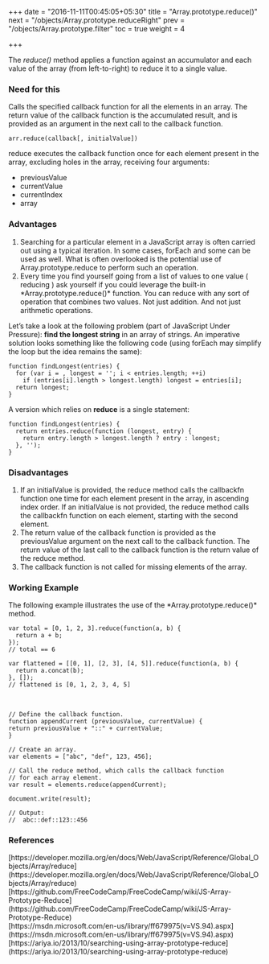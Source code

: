 +++
date = "2016-11-11T00:45:05+05:30"
title = "Array.prototype.reduce()"
next = "/objects/Array.prototype.reduceRight"
prev = "/objects/Array.prototype.filter"
toc = true
weight = 4

+++

The *reduce()* method applies a function against an accumulator and each value of the array (from left-to-right) to reduce it to a single value.

<h3>Need for this</h3>
Calls the specified callback function for all the elements in an array. The return value of the callback function is the accumulated result, and is provided as an argument in the next call to the callback function.

    arr.reduce(callback[, initialValue])

reduce executes the callback function once for each element present in the array, excluding holes in the array, receiving four arguments:

<ul>
  <li>previousValue</li>
  <li>currentValue</li>
  <li>currentIndex</li>
  <li>array</li>
</ul>

<h3>Advantages</h3>
<ol>
  <li>Searching for a particular element in a JavaScript array is often carried out using a typical iteration. In some cases, forEach and some can be used as well. What is often overlooked is the potential use of Array.prototype.reduce to perform such an operation.</li>
  <li>Every time you find yourself going from a list of values to one value ( reducing ) ask yourself if you could leverage the built-in *Array.prototype.reduce()* function. You can reduce with any sort of operation that combines two values. Not just addition. And not just arithmetic operations.</li>
</ol>

Let’s take a look at the following problem (part of JavaScript Under Pressure): **find the longest string** in an array of strings. An imperative solution looks something like the following code (using forEach may simplify the loop but the idea remains the same):

	function findLongest(entries) {
	  for (var i = , longest = ''; i < entries.length; ++i)
	    if (entries[i].length > longest.length) longest = entries[i];
	  return longest;
	}
A version which relies on **reduce** is a single statement:

	function findLongest(entries) {
	  return entries.reduce(function (longest, entry) {
	    return entry.length > longest.length ? entry : longest;
	  }, '');
	}

<h3>Disadvantages</h3>
<ol>
  <li>If an initialValue is provided, the reduce method calls the callbackfn function one time for each element present in the array, in ascending index order. If an initialValue is not provided, the reduce method calls the callbackfn function on each element, starting with the second element.</li>
  <li>The return value of the callback function is provided as the previousValue argument on the next call to the callback function. The return value of the last call to the callback function is the return value of the reduce method.</li>
  <li>The callback function is not called for missing elements of the array.</li>
</ol>


<h3>Working Example</h3>
The following example illustrates the use of the *Array.prototype.reduce()* method.

    var total = [0, 1, 2, 3].reduce(function(a, b) {
      return a + b;
    });
    // total == 6

    var flattened = [[0, 1], [2, 3], [4, 5]].reduce(function(a, b) {
      return a.concat(b);
    }, []);
    // flattened is [0, 1, 2, 3, 4, 5]

<br/>

    // Define the callback function.
    function appendCurrent (previousValue, currentValue) {
    return previousValue + "::" + currentValue;
    }

    // Create an array.
    var elements = ["abc", "def", 123, 456];

    // Call the reduce method, which calls the callback function
    // for each array element.
    var result = elements.reduce(appendCurrent);

    document.write(result);

    // Output:
    //  abc::def::123::456

<h3>References</h3>
[https://developer.mozilla.org/en/docs/Web/JavaScript/Reference/Global_Objects/Array/reduce](https://developer.mozilla.org/en/docs/Web/JavaScript/Reference/Global_Objects/Array/reduce)<br/>
[https://github.com/FreeCodeCamp/FreeCodeCamp/wiki/JS-Array-Prototype-Reduce](https://github.com/FreeCodeCamp/FreeCodeCamp/wiki/JS-Array-Prototype-Reduce)<br/>
[https://msdn.microsoft.com/en-us/library/ff679975(v=VS.94).aspx](https://msdn.microsoft.com/en-us/library/ff679975(v=VS.94).aspx)
<br/>
[https://ariya.io/2013/10/searching-using-array-prototype-reduce](https://ariya.io/2013/10/searching-using-array-prototype-reduce)